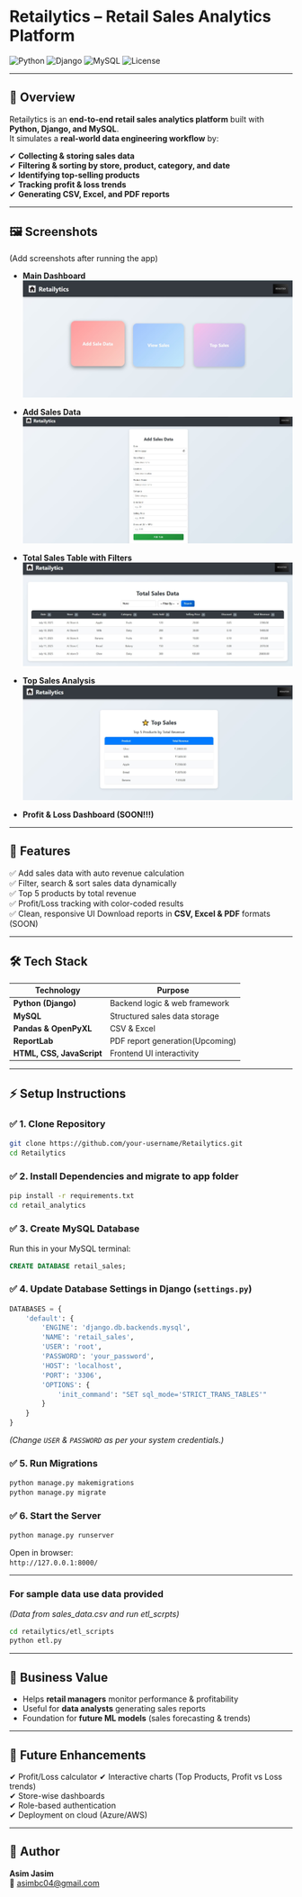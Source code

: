 # Retailytics – Retail Sales Analytics Platform

![Python](https://img.shields.io/badge/Python-3.11-blue?logo=python)
![Django](https://img.shields.io/badge/Django-5.0-green?logo=django)
![MySQL](https://img.shields.io/badge/MySQL-8.0-orange?logo=mysql)
![License](https://img.shields.io/badge/License-MIT-yellow)

---

## 📌 Overview

Retailytics is an **end-to-end retail sales analytics platform** built with **Python, Django, and MySQL**.  
It simulates a **real-world data engineering workflow** by:

✔ **Collecting & storing sales data**  
✔ **Filtering & sorting by store, product, category, and date**  
✔ **Identifying top-selling products**  
✔ **Tracking profit & loss trends**  
✔ **Generating CSV, Excel, and PDF reports**

---

## 🖼 Screenshots

(Add screenshots after running the app)

- **Main Dashboard**  
![Main Dashboard](screenshots/main.jpg)

- **Add Sales Data**  
![Add Sales](screenshots/add_sales.jpg)

- **Total Sales Table with Filters**  
![Total Sales](screenshots/sales_list.jpg)

- **Top Sales Analysis**  
![Top Sales](screenshots/top_sales.jpg)

- **Profit & Loss Dashboard (SOON!!!)**  

---

## 🚀 Features

✅ Add sales data with auto revenue calculation  
✅ Filter, search & sort sales data dynamically  
✅ Top 5 products by total revenue  
✅ Profit/Loss tracking with color-coded results  
✅ Clean, responsive UI
 Download reports in **CSV, Excel & PDF** formats  (SOON)


---

## 🛠 Tech Stack

| **Technology** | **Purpose** |
|-----------------|-------------|
| **Python (Django)** | Backend logic & web framework |
| **MySQL** | Structured sales data storage |
| **Pandas & OpenPyXL** | CSV & Excel |
| **ReportLab** | PDF report generation(Upcoming) |
| **HTML, CSS, JavaScript** | Frontend UI interactivity |

---

## ⚡ Setup Instructions

### ✅ 1. Clone Repository
```bash
git clone https://github.com/your-username/Retailytics.git
cd Retailytics
```

### ✅ 2. Install Dependencies and migrate to app folder
```bash
pip install -r requirements.txt
cd retail_analytics
```

### ✅ 3. Create MySQL Database
Run this in your MySQL terminal:
```sql
CREATE DATABASE retail_sales;
```

### ✅ 4. Update Database Settings in Django (`settings.py`)
```python
DATABASES = {
    'default': {
        'ENGINE': 'django.db.backends.mysql',
        'NAME': 'retail_sales',
        'USER': 'root',
        'PASSWORD': 'your_password',
        'HOST': 'localhost',
        'PORT': '3306',
        'OPTIONS': {
            'init_command': "SET sql_mode='STRICT_TRANS_TABLES'"
        }
    }
}
```

*(Change `USER` & `PASSWORD` as per your system credentials.)*

### ✅ 5. Run Migrations
```bash
python manage.py makemigrations
python manage.py migrate
```

### ✅ 6. Start the Server
```bash
python manage.py runserver
```
Open in browser:  
`http://127.0.0.1:8000/`

---
### For sample data use data provided
*(Data from sales_data.csv and run etl_scrpts)*
```bash 
cd retailytics/etl_scripts
python etl.py
```

---

## 🎯 Business Value

- Helps **retail managers** monitor performance & profitability  
- Useful for **data analysts** generating sales reports  
- Foundation for **future ML models** (sales forecasting & trends)

---

## 🔮 Future Enhancements

✔ Profit/Loss calculator
✔ Interactive charts (Top Products, Profit vs Loss trends)  
✔ Store-wise dashboards  
✔ Role-based authentication  
✔ Deployment on cloud (Azure/AWS)

---

## 🙋 Author

**Asim Jasim**  
📧 asimbc04@gmail.com 
